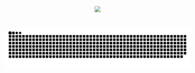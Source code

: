 <h1 align="center">
    <img src="https://readme-typing-svg.herokuapp.com/?font=Fira+Code&size=35&center=true&vCenter=true&width=550&height=70&duration=4000&lines=Welcome+on+my+GitHub+🐱‍💻" />
</h1>


<div align="center">
  <br>
  <img alt="snake eating my contributions" src="https://raw.githubusercontent.com/IronKnee22/IronKnee22/output/github-contribution-grid-snake.svg" />
  
  <br/><br/><br/>
</div>




<!--
**IronKnee22/IronKnee22** is a ✨ _special_ ✨ repository because its `README.md` (this file) appears on your GitHub profile.

Here are some ideas to get you started:

- 🔭 I’m currently working on ...
- 🌱 I’m currently learning ...
- 👯 I’m looking to collaborate on ...
- 🤔 I’m looking for help with ...
- 💬 Ask me about ...
- 📫 How to reach me: ...
- 😄 Pronouns: ...
- ⚡ Fun fact: ...
-->
